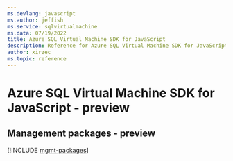 ```yaml
---
ms.devlang: javascript
ms.author: jeffish
ms.service: sqlvirtualmachine
ms.data: 07/19/2022
title: Azure SQL Virtual Machine SDK for JavaScript
description: Reference for Azure SQL Virtual Machine SDK for JavaScript
author: xirzec
ms.topic: reference
---
```

# Azure SQL Virtual Machine SDK for JavaScript - preview

## Management packages - preview
[!INCLUDE [mgmt-packages](sql-virtual-machine-mgmt-index.md)]
